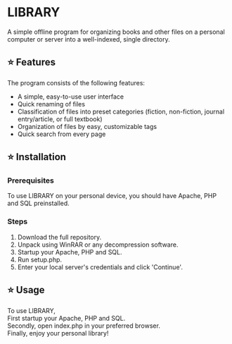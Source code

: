 # LIBRARY

A simple offline program for organizing books and other files on a personal computer or server into a well-indexed, single directory.

## :star: Features

The program consists of the following features:

- A simple, easy-to-use user interface
- Quick renaming of files
- Classification of files into preset categories (fiction, non-fiction, journal entry/article, or full textbook)
- Organization of files by easy, customizable tags
- Quick search from every page

## :star: Installation

### Prerequisites

To use LIBRARY on your personal device, you should have Apache, PHP and SQL preinstalled.

### Steps

1. Download the full repository.
2. Unpack using WinRAR or any decompression software.
3. Startup your Apache, PHP and SQL.
4. Run setup.php.
5. Enter your local server's credentials and click 'Continue'.

## :star: Usage

To use LIBRARY,  
First startup your Apache, PHP and SQL.  
Secondly, open index.php in your preferred browser.  
Finally, enjoy your personal library!
